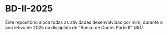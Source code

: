 # BD-II-2025
Este repositório aloca todas as atividades desenvolvidas por mim, durante o ano letivo de 2025 na disciplina de "Banco de Dados Parte II" *(BD).*
